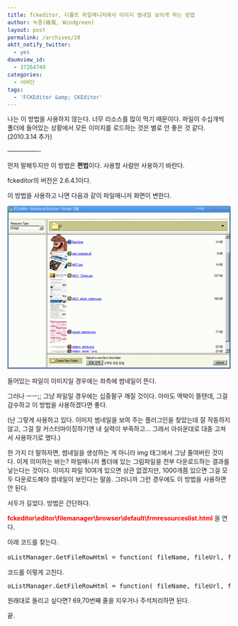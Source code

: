 ```yaml
---
title: fckeditor, 디폴트 파일매니저에서 이미지 썸네일 보이게 하는 방법
author: 녹풍(綠風, Windgreen)
layout: post
permalink: /archives/28
aktt_notify_twitter:
  - yes
daumview_id:
  - 37264749
categories:
  - 서버단
tags:
  - 'FCKEditor &amp; CKEditor'
---
```

나는 이 방법을 사용하지 않는다. 너무 리소스를 많이 먹기 때문이다. 파일이 수십개씩 폴더에 들어있는 상황에서 모든 이미지를 로드하는 것은 별로 안 좋은 것 같다.(2010.3.14 추가)

&#8212;&#8212;&#8212;&#8212;&#8212;-

먼저 말해두지만 이 방법은 **편법**이다. 사용할 사람만 사용하기 바란다.

fckeditor의 버전은 2.6.4.1이다.

이 방법을 사용하고 나면 다음과 같이 파일매니저 화면이 변한다.

<span class="Apple-style-span" style="background-color: rgb(248, 248, 248);"><img src="/uploads/legacy/old-images/1/cfile22.uf.18571F474D4BC8631C8C30.gif" class="aligncenter" width="540" height="368" alt="" /></span>

들어있는 파일이 이미지일 경우에는 좌측에 썸네일이 뜬다.

그러나 ㅡㅡ;; 그냥 파일일 경우에는 십중팔구 깨질 것이다. 아마도 엑박이 뜰텐데, 그걸 감수하고 이 방법을 사용하겠다면 좋다.

(난 그렇게 사용하고 있다. 이미지 썸네일을 보여 주는 플러그인을 찾았는데 잘 작동하지 않고, 그걸 잘 커스터마이징하기엔 내 실력이 부족하고&#8230; 그래서 아쉬운대로 대충 고쳐서 사용하기로 했다.)

한 가지 더 말하자면, 썸네일을 생성하는 게 아니라 img 태그에서 그냥 줄여버린 것이다. 이게 의미하는 바는? 파일매니저 폴더에 있는 그림파일을 전부 다운로드하는 결과를 낳는다는 것이다. 이미지 파일 10여개 있으면 상관 없겠지만, 1000개쯤 있으면 그걸 모두 다운로드해야 썸네일이 보인다는 말씀. 그러니까 그런 경우에도 이 방법을 사용하면 안 된다.

서두가 길었다. 방법은 간단하다.

<span style="color: rgb(255, 0, 0);"><strong>fckeditor\editor\filemanager\browser\default\frmresourceslist.html</strong></span> 을 연다.

아래 코드를 찾는다.

<pre title="code" class="brush: jscript;first-line: 62; ">oListManager.GetFileRowHtml = function( fileName, fileUrl, fileSize )&lt;br /&gt;{&lt;br /&gt;   (생략)&lt;br /&gt;}</pre>

코드를 이렇게 고친다.

<pre title="code" class="brush: jscript;first-line: 62; highlight: [69,70]; ">oListManager.GetFileRowHtml = function( fileName, fileUrl, fileSize )&lt;br /&gt;{&lt;br /&gt;	// Build the link to view the folder.&lt;br /&gt;	var sLink = &#039;&lt;a href="#" onclick="OpenFile(\&#039;&#039; + ProtectPath( fileUrl ) + &#039;\&#039;);return false;"&gt;&#039; ;&lt;br /&gt;	// Get the file icon.&lt;br /&gt;	var sIcon = oIcons.GetIcon( fileName ) ;&lt;br /&gt;	return &#039;&lt;tr&gt;&#039; +&lt;br /&gt;			&#039;&lt;td width="70"&gt;&#039;+sLink+&#039;&lt;img src="&#039; + ProtectPath( fileUrl ) + &#039;" width="70" border="0"&gt;&lt;\/a&gt;&#039; +&lt;br /&gt;			&#039;&lt;\/td&gt;&#039; +&lt;br /&gt;			&#039;&lt;td width="16"&gt;&#039; +&lt;br /&gt;				sLink +&lt;br /&gt;				&#039;&lt;img alt="" src="images/icons/&#039; + sIcon + &#039;.gif" width="16" height="16" border="0"&gt;&lt;\/a&gt;&#039; +&lt;br /&gt;			&#039;&lt;\/td&gt;&lt;td&gt;&amp;nbsp;&#039; +&lt;br /&gt;				sLink +&lt;br /&gt;				fileName +&lt;br /&gt;				&#039;&lt;\/a&gt;&#039; +&lt;br /&gt;			&#039;&lt;\/td&gt;&lt;td align="right" nowrap&gt;&amp;nbsp;&#039; +&lt;br /&gt;				fileSize +&lt;br /&gt;				&#039; KB&#039; +&lt;br /&gt;		&#039;&lt;\/td&gt;&lt;\/tr&gt;&#039; ;&lt;br /&gt;}</pre>

원래대로 돌리고 싶다면? 69,70번째 줄을 지우거나 주석처리하면 된다.

끝.